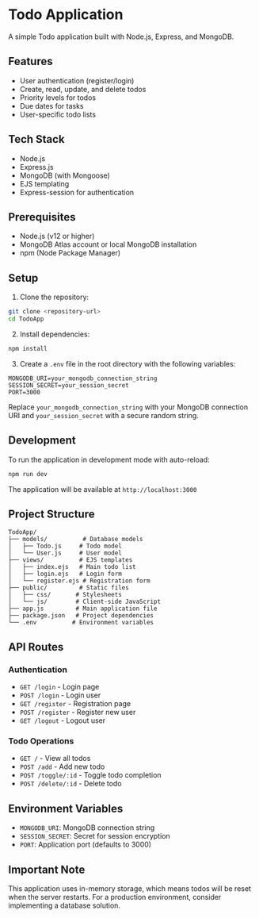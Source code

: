 # Todo Application

A simple Todo application built with Node.js, Express, and MongoDB.

## Features

- User authentication (register/login)
- Create, read, update, and delete todos
- Priority levels for todos
- Due dates for tasks
- User-specific todo lists

## Tech Stack

- Node.js
- Express.js
- MongoDB (with Mongoose)
- EJS templating
- Express-session for authentication

## Prerequisites

- Node.js (v12 or higher)
- MongoDB Atlas account or local MongoDB installation
- npm (Node Package Manager)

## Setup

1. Clone the repository:
```bash
git clone <repository-url>
cd TodoApp
```

2. Install dependencies:
```bash
npm install
```

3. Create a `.env` file in the root directory with the following variables:
```
MONGODB_URI=your_mongodb_connection_string
SESSION_SECRET=your_session_secret
PORT=3000
```

Replace `your_mongodb_connection_string` with your MongoDB connection URI and `your_session_secret` with a secure random string.

## Development

To run the application in development mode with auto-reload:

```bash
npm run dev
```

The application will be available at `http://localhost:3000`

## Project Structure

```
TodoApp/
├── models/          # Database models
│   ├── Todo.js     # Todo model
│   └── User.js     # User model
├── views/          # EJS templates
│   ├── index.ejs   # Main todo list
│   ├── login.ejs   # Login form
│   └── register.ejs # Registration form
├── public/         # Static files
│   ├── css/       # Stylesheets
│   └── js/        # Client-side JavaScript
├── app.js         # Main application file
├── package.json   # Project dependencies
└── .env          # Environment variables
```

## API Routes

### Authentication
- `GET /login` - Login page
- `POST /login` - Login user
- `GET /register` - Registration page
- `POST /register` - Register new user
- `GET /logout` - Logout user

### Todo Operations
- `GET /` - View all todos
- `POST /add` - Add new todo
- `POST /toggle/:id` - Toggle todo completion
- `POST /delete/:id` - Delete todo

## Environment Variables

- `MONGODB_URI`: MongoDB connection string
- `SESSION_SECRET`: Secret for session encryption
- `PORT`: Application port (defaults to 3000)

## Important Note

This application uses in-memory storage, which means todos will be reset when the server restarts. For a production environment, consider implementing a database solution. 